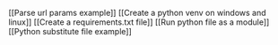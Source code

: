 [[Parse url params example]]
[[Create a python venv on windows and linux]]
[[Create a requirements.txt file]]
[[Run python file as a module]]
[[Python substitute file example]]